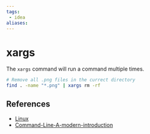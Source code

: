 ```yaml
---
tags:
 - idea
aliases:
---
```


# xargs

The `xargs` command will run a command multiple times.

```bash
# Remove all .png files in the currect directory
find . -name "*.png" | xargs rm -rf
```

## References

- [Linux](Linux.md)
- [Command-Line-A-modern-introduction](Command-Line-A-modern-introduction.md)
